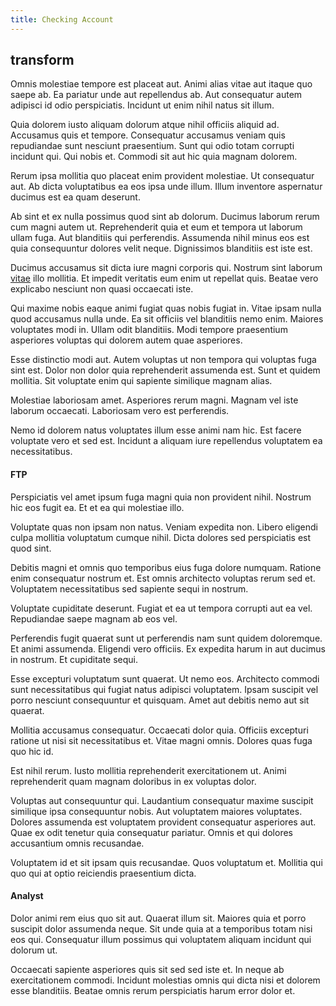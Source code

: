 ```yaml
---
title: Checking Account
---
```


## transform

Omnis molestiae tempore est placeat aut. Animi alias vitae aut itaque quo saepe ab. Ea pariatur unde aut repellendus ab. Aut consequatur autem adipisci id odio perspiciatis. Incidunt ut enim nihil natus sit illum.

Quia dolorem iusto aliquam dolorum atque nihil officiis aliquid ad. Accusamus quis et tempore. Consequatur accusamus veniam quis repudiandae sunt nesciunt praesentium. Sunt qui odio totam corrupti incidunt qui. Qui nobis et. Commodi sit aut hic quia magnam dolorem.

Rerum ipsa mollitia quo placeat enim provident molestiae. Ut consequatur aut. Ab dicta voluptatibus ea eos ipsa unde illum. Illum inventore aspernatur ducimus est ea quam deserunt.

Ab sint et ex nulla possimus quod sint ab dolorum. Ducimus laborum rerum cum magni autem ut. Reprehenderit quia et eum et tempora ut laborum ullam fuga. Aut blanditiis qui perferendis. Assumenda nihil minus eos est quia consequuntur dolores velit neque. Dignissimos blanditiis est iste est.

Ducimus accusamus sit dicta iure magni corporis qui. Nostrum sint laborum [vitae](/eos/velit/awesome.md) illo mollitia. Et impedit veritatis eum enim ut repellat quis. Beatae vero explicabo nesciunt non quasi occaecati iste.

Qui maxime nobis eaque animi fugiat quas nobis fugiat in. Vitae ipsam nulla quod accusamus nulla unde. Ea sit officiis vel blanditiis nemo enim. Maiores voluptates modi in. Ullam odit blanditiis. Modi tempore praesentium asperiores voluptas qui dolorem autem quae asperiores.

Esse distinctio modi aut. Autem voluptas ut non tempora qui voluptas fuga sint est. Dolor non dolor quia reprehenderit assumenda est. Sunt et quidem mollitia. Sit voluptate enim qui sapiente similique magnam alias.

Molestiae laboriosam amet. Asperiores rerum magni. Magnam vel iste laborum occaecati. Laboriosam vero est perferendis.

Nemo id dolorem natus voluptates illum esse animi nam hic. Est facere voluptate vero et sed est. Incidunt a aliquam iure repellendus voluptatem ea necessitatibus.

#### FTP

Perspiciatis vel amet ipsum fuga magni quia non provident nihil. Nostrum hic eos fugit ea. Et et ea qui molestiae illo.

Voluptate quas non ipsam non natus. Veniam expedita non. Libero eligendi culpa mollitia voluptatum cumque nihil. Dicta dolores sed perspiciatis est quod sint.

Debitis magni et omnis quo temporibus eius fuga dolore numquam. Ratione enim consequatur nostrum et. Est omnis architecto voluptas rerum sed et. Voluptatem necessitatibus sed sapiente sequi in nostrum.

Voluptate cupiditate deserunt. Fugiat et ea ut tempora corrupti aut ea vel. Repudiandae saepe magnam ab eos vel.

Perferendis fugit quaerat sunt ut perferendis nam sunt quidem doloremque. Et animi assumenda. Eligendi vero officiis. Ex expedita harum in aut ducimus in nostrum. Et cupiditate sequi.

Esse excepturi voluptatum sunt quaerat. Ut nemo eos. Architecto commodi sunt necessitatibus qui fugiat natus adipisci voluptatem. Ipsam suscipit vel porro nesciunt consequuntur et quisquam. Amet aut debitis nemo aut sit quaerat.

Mollitia accusamus consequatur. Occaecati dolor quia. Officiis excepturi ratione ut nisi sit necessitatibus et. Vitae magni omnis. Dolores quas fuga quo hic id.

Est nihil rerum. Iusto mollitia reprehenderit exercitationem ut. Animi reprehenderit quam magnam doloribus in ex voluptas dolor.

Voluptas aut consequuntur qui. Laudantium consequatur maxime suscipit similique ipsa consequuntur nobis. Aut voluptatem maiores voluptates. Dolores assumenda est voluptatem provident consequatur asperiores aut. Quae ex odit tenetur quia consequatur pariatur. Omnis et qui dolores accusantium omnis recusandae.

Voluptatem id et sit ipsam quis recusandae. Quos voluptatum et. Mollitia qui quo qui at optio reiciendis praesentium dicta.

#### Analyst

Dolor animi rem eius quo sit aut. Quaerat illum sit. Maiores quia et porro suscipit dolor assumenda neque. Sit unde quia at a temporibus totam nisi eos qui. Consequatur illum possimus qui voluptatem aliquam incidunt qui dolorum ut.

Occaecati sapiente asperiores quis sit sed sed iste et. In neque ab exercitationem commodi. Incidunt molestias omnis qui dicta nisi et dolorem esse blanditiis. Beatae omnis rerum perspiciatis harum error dolor et.
